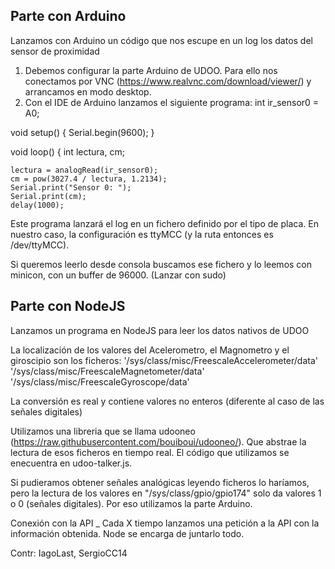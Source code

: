 Parte con Arduino
-
Lanzamos con Arduino un código que nos escupe en un log los datos del sensor de proximidad

1. Debemos configurar la parte Arduino de UDOO. Para ello nos conectamos por VNC (https://www.realvnc.com/download/viewer/) y arrancamos en modo desktop.
2. Con el IDE de Arduino lanzamos el siguiente programa:
  int ir_sensor0 = A0;
   
  void setup()
  {
    Serial.begin(9600);
  }
   
  void loop()
  {
    int lectura, cm;
   
    lectura = analogRead(ir_sensor0);
    cm = pow(3027.4 / lectura, 1.2134);
    Serial.print("Sensor 0: ");
    Serial.print(cm);
    delay(1000);

Este programa lanzará el log en un fichero definido por el tipo de placa. En nuestro caso, la configuración es ttyMCC (y la ruta entonces es /dev/ttyMCC).

Si queremos leerlo desde consola buscamos ese fichero y lo leemos con minicon, con un buffer de 96000. (Lanzar con sudo)


Parte con NodeJS
--
Lanzamos un programa en NodeJS para leer los datos nativos de UDOO

La localización de los valores del Acelerometro, el Magnometro y el giroscipio son los ficheros:
 '/sys/class/misc/FreescaleAccelerometer/data' 
 '/sys/class/misc/FreescaleMagnetometer/data' 
'/sys/class/misc/FreescaleGyroscope/data'

La conversión es real y contiene valores no enteros (diferente al caso de las señales digitales)

Utilizamos una libreria que se llama udooneo (https://raw.githubusercontent.com/bouiboui/udooneo/). Que abstrae la lectura de esos ficheros en tiempo real. El código que utilizamos se enecuentra en udoo-talker.js.

Si pudieramos obtener señales analógicas leyendo ficheros lo haríamos, pero la lectura de los valores en "/sys/class/gpio/gpio174" solo da valores 1 o 0 (señales digitales). Por eso utilizamos la parte Arduino.


Conexión con la API
_
Cada X tiempo lanzamos una petición a la API con la información obtenida. Node se encarga de juntarlo todo.


Contr: IagoLast, SergioCC14
